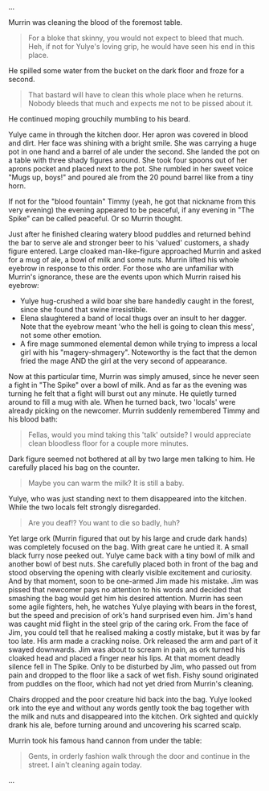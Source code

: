 
...

Murrin was cleaning the blood of the foremost table.

> For a bloke that skinny, you would not expect to bleed that much. Heh, if not
> for Yulye's loving grip, he would have seen his end in this place.

He spilled some water from the bucket on the dark floor and froze for a second.

> That bastard will have to clean this whole place when he returns. Nobody
> bleeds that much and expects me not to be pissed about it.

He continued moping grouchily mumbling to his beard.

Yulye came in through the kitchen door. Her apron was covered in blood and
dirt. Her face was shining with a bright smile. She was carrying a huge pot in
one hand and a barrel of ale under the second. She landed the pot on a table
with three shady figures around. She took four spoons out of her aprons pocket
and placed next to the pot. She rumbled in her sweet voice "Mugs up, boys!" and
poured ale from the 20 pound barrel like from a tiny horn.

If not for the "blood fountain" Timmy (yeah, he got that nickname from this
very evening) the evening appeared to be peaceful, if any evening in "The
Spike" can be called peaceful. Or so Murrin thought.

Just after he finished clearing watery blood puddles and returned behind the
bar to serve ale and stronger beer to his 'valued' customers, a shady figure
entered. Large cloaked man-like-figure approached Murrin and asked for a mug
of ale, a bowl of milk and some nuts. Murrin lifted his whole eyebrow in
response to this order. For those who are unfamiliar with Murrin's ignorance,
these are the events upon which Murrin raised his eyebrow:

 * Yulye hug-crushed a wild boar she bare handedly caught in the forest, since
 she found that swine irresistible.
 * Elena slaughtered a band of local thugs over an insult to her dagger. Note
 that the eyebrow meant 'who the hell is going to clean this mess', not some
 other emotion.
 * A fire mage summoned elemental demon while trying to impress a local girl
 with his "magery-shmagery". Noteworthy is the fact that the demon fried the
 mage AND the girl at the very second of appearance.

Now at this particular time, Murrin was simply amused, since he never seen a
fight in "The Spike" over a bowl of milk. And as far as the evening was turning
he felt that a fight will burst out any minute. He quietly turned around to
fill a mug with ale. When he turned back, two 'locals' were already picking on
the newcomer. Murrin suddenly remembered Timmy and his blood bath:

> Fellas, would you mind taking this 'talk' outside? I would appreciate
> clean bloodless floor for a couple more minutes.

Dark figure seemed not bothered at all by two large men talking to him. He
carefully placed his bag on the counter.

> Maybe you can warm the milk? It is still a baby.

Yulye, who was just standing next to them disappeared into the kitchen. While
the two locals felt strongly disregarded.

> Are you deaf!? You want to die so badly, huh?

Yet large ork (Murrin figured that out by his large and crude dark hands) was
completely focused on the bag. With great care he untied it. A small black
furry nose peeked out. Yulye came back with a tiny bowl of milk and another
bowl of best nuts. She carefully placed both in front of the bag and stood
observing the opening with clearly visible excitement and curiosity.
And by that moment, soon to be one-armed Jim made his mistake. Jim was pissed
that newcomer pays no attention to his words and decided that smashing the bag
would get him his desired attention. Murrin has seen some agile fighters, heh,
he watches Yulye playing with bears in the forest, but the speed and precision
of ork's hand surprised even him. Jim's hand was caught mid flight in the steel
grip of the caring ork. From the face of Jim, you could tell that he realised
making a costly mistake, but it was by far too late. His arm made a cracking
noise. Ork released the arm and part of it swayed downwards. Jim was about to
scream in pain, as ork turned his cloaked head and placed a finger near his
lips. At that moment deadly silence fell in The Spike. Only to be disturbed by
Jim, who passed out from pain and dropped to the floor like a sack of wet fish.
Fishy sound originated from puddles on the floor, which had not yet dried from
Murrin's cleaning.

Chairs dropped and the poor creature hid back into the bag. Yulye looked ork
into the eye and without any words gently took the bag together with the milk
and nuts and disappeared into the kitchen. Ork sighted and quickly drank his
ale, before turning around and uncovering his scarred scalp.

Murrin took his famous hand cannon from under the table:

> Gents, in orderly fashion walk through the door and continue in the street.
> I ain't cleaning again today.

...
